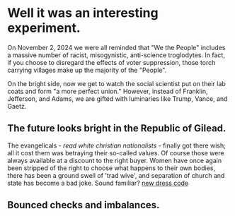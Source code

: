 # Well it was an interesting experiment.

On November 2, 2024 we were all reminded that "We the People" includes a massive number of racist, misogynistic, anti-science troglodytes. In fact, if you choose to disregard the effects of voter suppression, those torch carrying villages make up the majority of the "People". 

On the bright side, now we get to watch the social scientist put on their lab coats and form "a more perfect union." However, instead of Franklin, Jefferson, and Adams, we are gifted with luminaries like Trump, Vance, and Gaetz.
## The future looks bright in the Republic of Gilead.
The evangelicals - _read white christian nationalists_ - finally got there wish; all it cost them was betraying their so-called values. Of course those were always available at a discount to the right buyer.
Women have once again been stripped of the right to choose what happens to their own bodies, there has been a ground swell of 'trad wive', and separation of church and state has become a bad joke. Sound familiar? [new dress code](https://external-content.duckduckgo.com/iu/?u=https%3A%2F%2Fcdn.mobilesyrup.com%2Fwp-content%2Fuploads%2F2017%2F06%2Fthe-handmaids-tale.jpg&f=1&nofb=1&ipt=1fac0127a386701d63504cbb0747e33c4487620e062819a0f7a1453891704cba&ipo=images)
##  Bounced checks and imbalances.